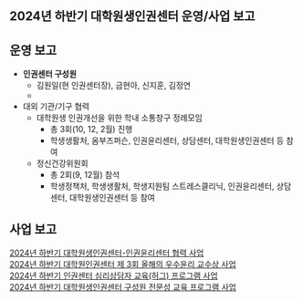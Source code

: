 ## 2024년 하반기 대학원생인권센터 운영/사업 보고

## 운영 보고

- **인권센터 구성원**
	- 김원일(현 인권센터장), 금현아, 신지훈, 김정연
	- 
- 대외 기관/기구 협력
	-	대학원생 인권개선을 위한 학내 소통창구 정례모임
		- 총 3회(10, 12, 2월) 진행
		- 학생생활처, 옴부즈퍼슨, 인권윤리센터, 상담센터, 대학원생인권센터 등 참여
	- 정신건강위원회
		- 총 2회(9, 12월) 참석  
		- 학생정책처, 학생생활처, 학생지원팀 스트레스클리닉, 인권윤리센터, 상담센터, 대학원생인권센터 등 참여

## 사업 보고
[2024년 하반기 대학원생인권센터-인권윤리센터 협력 사업](인권윤리센터-협력-사업-보고.md)  <br/> 
[2024년 하반기 대학원인권센터 제 3회 올해의 우수윤리 교수상 사업](우수윤리교수상.md)  <br/> 
[2024년 하반기 인권센터 심리상담자 교육(허그) 프로그램 사업](허그프로그램.md)  <br/> 
[2024년 하반기 대학원생인권센터 구성원 전문성 교육 프로그램 사업](전문성증진.md)
